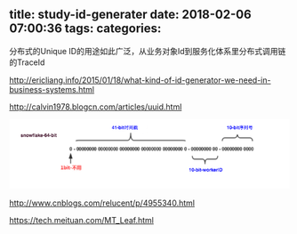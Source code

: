 title: study-id-generater
date: 2018-02-06 07:00:36
tags:
categories:
---
分布式的Unique ID的用途如此广泛，从业务对象Id到服务化体系里分布式调用链的TraceId

http://ericliang.info/2015/01/18/what-kind-of-id-generator-we-need-in-business-systems.html

http://calvin1978.blogcn.com/articles/uuid.html




![upload successful](/images/pasted-76.png)

http://www.cnblogs.com/relucent/p/4955340.html


https://tech.meituan.com/MT_Leaf.html